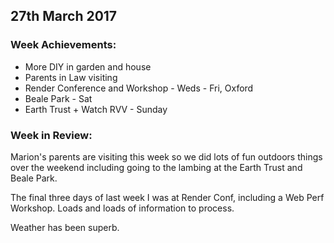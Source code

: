 ## 27th March 2017

### Week Achievements:
- More DIY in garden and house
- Parents in Law visiting
- Render Conference and Workshop - Weds - Fri, Oxford
- Beale Park - Sat
- Earth Trust + Watch RVV - Sunday

### Week in Review:
Marion's parents are visiting this week so we did lots of fun outdoors things over the weekend including going to the lambing at the Earth Trust and Beale Park.

The final three days of last week I was at Render Conf, including a Web Perf Workshop. Loads and loads of information to process.

Weather has been superb.